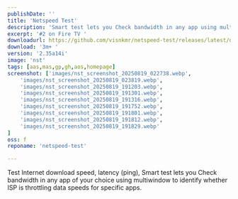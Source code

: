 ```yaml
---
publishDate: ''
title: 'Netspeed Test'
description: 'Smart test lets you Check bandwidth in any app using multiwindow'
excerpt: '#2 on Fire TV '
downloadurl: https://github.com/visnkmr/netspeed-test/releases/latest/download/app-release.apk
download: '3m+ '
version: '2.35a14i'
image: 'nst'
tags: [aas,mas,gp,gh,aos,homepage]
screenshot: ['images/nst_screenshot_20250819_022738.webp',
    'images/nst_screenshot_20250819_023819.webp',
    'images/nst_screenshot_20250819_191203.webp',
    'images/nst_screenshot_20250819_191301.webp',
    'images/nst_screenshot_20250819_191316.webp',
    'images/nst_screenshot_20250819_191752.webp',
    'images/nst_screenshot_20250819_191801.webp',
    'images/nst_screenshot_20250819_191812.webp',
    'images/nst_screenshot_20250819_191829.webp'
]
oss: f
reponame: 'netspeed-test'

---
```

Test Internet download speed, latency (ping), Smart test lets you Check bandwidth in any app of your choice using multiwindow to identify whether ISP is throttling data speeds for specific apps. 